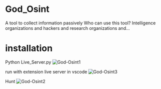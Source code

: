 # God_Osint
A tool to collect information passively Who can use this tool? Intelligence organizations and hackers and research organizations and...

# installation                                                
  Python Live_Server.py
  ![God-Osint1](https://github.com/lda-0day/God_Osint/assets/142007052/f96aab98-4621-40e4-b7bf-76dff6d7242c)
  
  run with extension live server in vscode
  ![God-Osint3](https://github.com/lda-0day/God_Osint/assets/142007052/21fecc4d-2324-4f07-95b7-a3caed9bd76c)

 Hunt
![God-Osint2](https://github.com/lda-0day/God_Osint/assets/142007052/1d784c54-8cc5-40ab-b98f-e89a0f7ceb1c)
